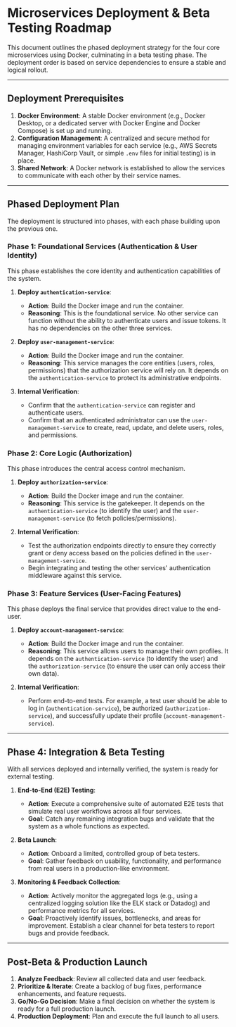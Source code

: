 # Microservices Deployment & Beta Testing Roadmap

This document outlines the phased deployment strategy for the four core microservices using Docker, culminating in a beta testing phase. The deployment order is based on service dependencies to ensure a stable and logical rollout.

---

## Deployment Prerequisites

1.  **Docker Environment**: A stable Docker environment (e.g., Docker Desktop, or a dedicated server with Docker Engine and Docker Compose) is set up and running.
2.  **Configuration Management**: A centralized and secure method for managing environment variables for each service (e.g., AWS Secrets Manager, HashiCorp Vault, or simple `.env` files for initial testing) is in place.
3.  **Shared Network**: A Docker network is established to allow the services to communicate with each other by their service names.

---

## Phased Deployment Plan

The deployment is structured into phases, with each phase building upon the previous one.

### Phase 1: Foundational Services (Authentication & User Identity)

This phase establishes the core identity and authentication capabilities of the system.

1.  **Deploy `authentication-service`**:
    *   **Action**: Build the Docker image and run the container.
    *   **Reasoning**: This is the foundational service. No other service can function without the ability to authenticate users and issue tokens. It has no dependencies on the other three services.

2.  **Deploy `user-management-service`**:
    *   **Action**: Build the Docker image and run the container.
    *   **Reasoning**: This service manages the core entities (users, roles, permissions) that the authorization service will rely on. It depends on the `authentication-service` to protect its administrative endpoints.

3.  **Internal Verification**:
    *   Confirm that the `authentication-service` can register and authenticate users.
    *   Confirm that an authenticated administrator can use the `user-management-service` to create, read, update, and delete users, roles, and permissions.

### Phase 2: Core Logic (Authorization)

This phase introduces the central access control mechanism.

1.  **Deploy `authorization-service`**:
    *   **Action**: Build the Docker image and run the container.
    *   **Reasoning**: This service is the gatekeeper. It depends on the `authentication-service` (to identify the user) and the `user-management-service` (to fetch policies/permissions).

2.  **Internal Verification**:
    *   Test the authorization endpoints directly to ensure they correctly grant or deny access based on the policies defined in the `user-management-service`.
    *   Begin integrating and testing the other services' authentication middleware against this service.

### Phase 3: Feature Services (User-Facing Features)

This phase deploys the final service that provides direct value to the end-user.

1.  **Deploy `account-management-service`**:
    *   **Action**: Build the Docker image and run the container.
    *   **Reasoning**: This service allows users to manage their own profiles. It depends on the `authentication-service` (to identify the user) and the `authorization-service` (to ensure the user can only access their own data).

2.  **Internal Verification**:
    *   Perform end-to-end tests. For example, a test user should be able to log in (`authentication-service`), be authorized (`authorization-service`), and successfully update their profile (`account-management-service`).

---

## Phase 4: Integration & Beta Testing

With all services deployed and internally verified, the system is ready for external testing.

1.  **End-to-End (E2E) Testing**:
    *   **Action**: Execute a comprehensive suite of automated E2E tests that simulate real user workflows across all four services.
    *   **Goal**: Catch any remaining integration bugs and validate that the system as a whole functions as expected.

2.  **Beta Launch**:
    *   **Action**: Onboard a limited, controlled group of beta testers.
    *   **Goal**: Gather feedback on usability, functionality, and performance from real users in a production-like environment.

3.  **Monitoring & Feedback Collection**:
    *   **Action**: Actively monitor the aggregated logs (e.g., using a centralized logging solution like the ELK stack or Datadog) and performance metrics for all services.
    *   **Goal**: Proactively identify issues, bottlenecks, and areas for improvement. Establish a clear channel for beta testers to report bugs and provide feedback.

---

## Post-Beta & Production Launch

1.  **Analyze Feedback**: Review all collected data and user feedback.
2.  **Prioritize & Iterate**: Create a backlog of bug fixes, performance enhancements, and feature requests.
3.  **Go/No-Go Decision**: Make a final decision on whether the system is ready for a full production launch.
4.  **Production Deployment**: Plan and execute the full launch to all users.
